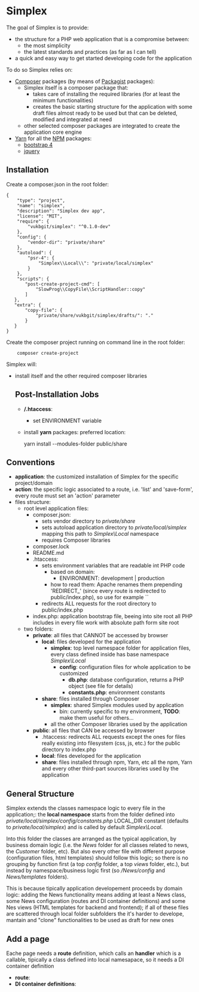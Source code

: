# Simplex #

The goal of Simplex is to provide:

* the structure for a PHP web application that is a compromise between:
    * the most simplicity
    * the latest standards and practices (as far as I can tell)
* a quick and easy way to get started developing code for the application

To do so Simplex relies on:
* [Composer](https://getcomposer.org) packages (by means of [Packagist](https://packagist.org/) packages):
    * Simplex itself is a composer package that:
        * takes care of installing the required libraries (for at least the minimum functionalities)
        * creates the basic starting structure for the application with some draft files almost ready to be used but that can be deleted, modified and integrated at need
    * other selected composer packages are integrated to create the application core engine
* [Yarn](https://yarnpkg.com) for all the [NPM](https://npmjs.com) packages:
    * [bootstrap 4](https://getbootstrap.com)
    * [jquery](http://jquery.com/)

## Installation ##

Create a composer.json in the root folder:

    {
        "type": "project",
        "name": "simplex",
        "description": "Simplex dev app",
        "license": "MIT",
        "require": {
            "vukbgit/simplex": "^0.1.0-dev"
        },
        "config": {
            "vendor-dir": "private/share"
        },
        "autoload": {
            "psr-4": {
                "Simplex\\Local\\": "private/local/simplex"
            }
        },
        "scripts": {
           "post-create-project-cmd": [
               "SlowProg\\CopyFile\\ScriptHandler::copy"
           ]
       },
       "extra": {
           "copy-file": {
               "private/share/vukbgit/simplex/drafts/": "."
           }
       }
    }

Create the composer project running on command line in the root folder:

        composer create-project

Simplex will:

* install itself and the other required composer libraries 

    ## Post-Installation Jobs ##

    * __/.htaccess__:
        * set ENVIRONMENT variable
    * install __yarn__ packages: preferred location:

        yarn install --modules-folder public/share


## Conventions ##

* __application__: the customized installation of Simplex for the specific project/domain
* __action__: the specific logic associated to a route, i.e. 'list' and 'save-form', every route must set an 'action' parameter
* files structure:
    * root level application files:
        * composer.json:
            * sets vendor directory to _private/share_
            * sets autoload application directory to _private/local/simplex_ mapping this path to _Simplex\Local_ namespace
            * requires Composer libraries
        * composer.lock
        * README.md
        * .htaccess:
            * sets environment variables that are readable int PHP code
                * based on domain:
                    * ENVIRONMENT: development | production
                * how to read them: Apache renames them prepending 'REDIRECT_' (since every route is redirected to public/index.php), so use for example ``
            * redirects ALL requests for the root directory to public/index.php
        * index.php: application bootstrap file, beeing into site root all PHP includes in every file work with absolute path form site root
    * two folders:
        * __private__: all files that CANNOT be accessed by browser
            * __local__: files developed for the application
                * __simplex__: top level namespace folder for application files, every class defined inside has base namespace _Simplex\Local_
                    * __config__: configuration files for whole application to be customized
                        * __db.php__: database configuration, returns a PHP object (see file for details)
                        * __constants.php__: environment constants
            * __share__: files installed through Composer
                * __simplex__: shared Simplex modules used by application
                    * bin: currently specific to my environment, __TODO__: make them useful for others...
                * all the other Composer libraries used by the application
        * __public__: all files that CAN be accessed by browser
            * .htaccess: redirects ALL requests except the ones for files really existing into filesystem (css, js, etc.) for the public directory to index.php
            * __local__: files developed for the application
            * __share__: files installed through npm, Yarn, etc
                all the npm, Yarn and every other third-part sources libraries used by the application


## General Structure ##

Simplex extends the classes namespace logic to every file in the application;: the __local namespace__ starts from the folder defined into _private/local/simplex/config/constants.php_ LOCAL_DIR constant (defaults to _private/local/simplex_) and is called by default _Simplex\Local_.

Into this folder the classes are arranged as the typical application, by business domain logic (i.e. the _News_ folder for all classes related to news, the _Customer_ folder, etc). But also every other file with different purpose (configuration files, html templates) should follow this logic; so there is no grouping by function first (a top _config_ folder, a top _views_ folder, etc.), but instead by namespace/business logic first (so _/News/config_ and _News/templates_ folders).

This is because tipically application developement proceeds by domain logic: adding the News functionality means adding at least a News class, some News configuration (routes and DI container definitions) and some Nes views (HTML templates for backend and frontend); if all of these files are scattered through local folder subfolders the it's harder to develope,  mantain and "clone" functionalities to be used as draft for new ones

## Add a page ##

Eache page needs a __route__ definition, which calls an __handler__ which is a callable, tipically a class defined into local namesapace, so it needs a DI container definition

* __route__:
* __DI container definitions__:
